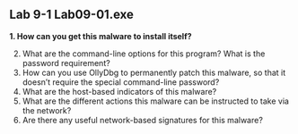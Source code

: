 ## Lab 9-1 Lab09-01.exe

**1. How can you get this malware to install itself?**


2. What are the command-line options for this program? What is the password requirement?
3. How can you use OllyDbg to permanently patch this malware, so that it
doesn’t require the special command-line password?
4. What are the host-based indicators of this malware?
5. What are the different actions this malware can be instructed to take via
the network?
6. Are there any useful network-based signatures for this malware?